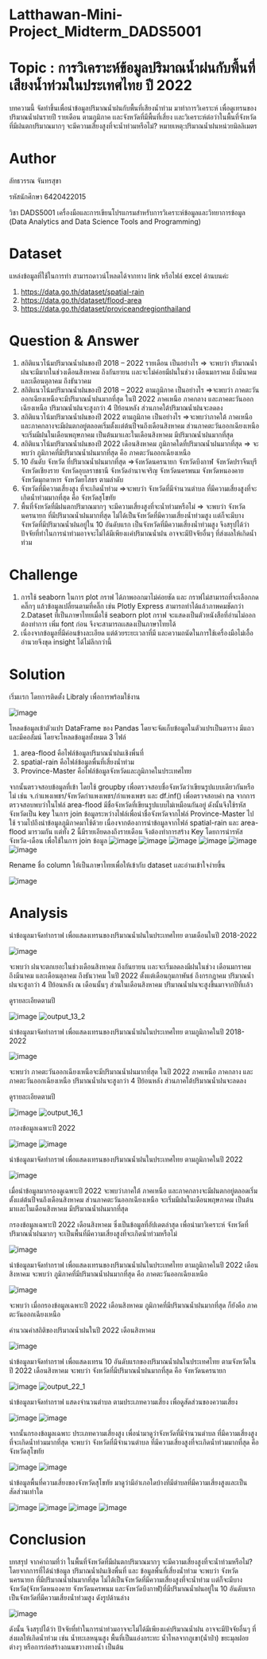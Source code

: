 # Latthawan-Mini-Project_Midterm_DADS5001
# Topic : การวิเคราะห์ข้อมูลปริมาณน้ำฝนกับพื้นที่เสียงน้ำท่วมในประเทศไทย ปี 2022
  บทความนี้ จัดทำขึ้นเพื่อนำข้อมูลปริมาณน้ำฝนกับพื้นที่เสียงน้ำท่วม มาทำการวิเคราะห์ เพื่อดูเทรนของปริมาณน้ำฝนรายปี รายเดือน ตามภูมิภาค เเละจังหวัดที่มีพื้นที่เสี่ยง
เเละวิเคราะห์ต่อว่าในพื้นที่จังหวัดที่มีฝนตกปริมาณมากๆ จะมีความเสี่ยงสูงที่จะน้ำท่วมหรือไม่? 
หมายเหตุ:ปริมาณน้ำฝนหน่วยมิลลิเมตร

# Author
ลัทธวรรณ จันทรสุขา

รหัสนักศึกษา 6420422015

วิชา DADS5001 เครื่องมือและการเขียนโปรแกรมสําหรับการวิเคราะห์ข้อมูลและวิทยาการข้อมูล (Data Analytics and Data Science Tools and Programming)

# Dataset

แหล่งข้อมูลที่ใช้ในการทำ สามารถดาวน์โหลดได้จากทาง link หรือไฟล์ excel ด้านบนค่ะ
  1. https://data.go.th/dataset/spatial-rain 
  2. https://data.go.th/dataset/flood-area 
  3. https://data.go.th/dataset/proviceandregionthailand 

 
# Question & Answer
  1. สถิติแนวโน้มปริมาณน้ำฝนของปี 2018 – 2022 รายเดือน เป็นอย่างไร => จะพบว่า ปริมาณน้ำฝนจะมีมากในช่วงเดือนสิงหาคม ถึงกันยายน เเละจะไม่ค่อยมีฝนในช่วง เดือนมกราคม ถึงมีนาคม และเดือนตุลาคม ถึงธันวาคม
  2. สถิติแนวโน้มปริมาณน้ำฝนของปี 2018 – 2022 ตามภูมิภาค เป็นอย่างไร =>จะพบว่า ภาคตะวันออกเฉียงเหนือจะมีปริมาณน้ำฝนมากที่สุด ในปี 2022 ภาคเหนือ ภาคกลาง และภาคตะวันออกเฉียงเหนือ ปริมาณน้ำฝนจะสูงกว่า 4 ปีย้อนหลัง ส่วนภาคใต้ปริมาณน้ำฝนจะลดลง
  3. สถิติแนวโน้มปริมาณน้ำฝนของปี 2022 ตามภูมิภาค เป็นอย่างไร =>จะพบว่าภาคใต้ ภาคเหนือ และภาคกลางจะมีฝนตกอยู่ตลอดเริ่มตั้งเเต่ต้นปีจนถึงเดือนสิงหาคม ส่วนภาคตะวันออกเฉียงเหนือ จะเริ่มมีฝนในเดือนพฤษภาคม เป็นต้นมาเเละในเดือนสิงหาคม มีปริมาณน้ำฝนมากที่สุด
  3. สถิติแนวโน้มปริมาณน้ำฝนของปี 2022 เดือนสิงหาคม ภูมิภาคใดที่ปริมาณน้ำฝนมากที่สุด  => จะพบว่า ภูมิภาคที่มีปริมาณน้ำฝนมากที่สุด คือ ภาคตะวันออกเฉียงเหนือ
  4. 10 อันดับ จังหวัด ที่ปริมาณน้ำฝนมากที่สุด =>จังหวัดนครนายก จังหวัดบึงกาฬ จังหวัดปราจีนบุรี จังหวัดเชียงราย  จังหวัดอุบลราชธานี จังหวัดอำนาจเจริญ จังหวัดนครพนม จังหวัดหนองคาย จังหวัดมุกดาหาร จังหวัดยโสธร ตามลำดับ
  5. จังหวัดที่มีความเสี่ยงสูง ที่จะเกิดน้ำท่วม =>จะพบว่า จังหวัดที่มีจำนวนตำบล ที่มีความเสี่ยงสูงที่จะเกิดน้ำท่วมมากที่สุด คือ จังหวัดสุโขทัย
  6. พื้นที่จังหวัดที่มีฝนตกปริมาณมากๆ จะมีความเสี่ยงสูงที่จะน้ำท่วมหรือไม่ => จะพบว่า จังหวัดนครนายก ที่มีปริมาณน้ำฝนมากที่สุด ไม่ได้เป็นจังหวัดที่มีความเสี่ยงน้ำท่วมสูง เเต่ก็จะมีบางจังหวัดที่มีปริมาณน้ำฝนอยู่ใน 10 อันดับแรก เป็นจังหวัดที่มีความเสี่ยงน้ำท่วมสูง จึงสรุปได้ว่า ปัจจัยที่ทำในการนำท่วมอาจจะไม่ได้มีเพียงเเค่ปริมาณน้ำฝน อาจจะมีปัจจัยอื่นๆ ที่ส่งผลให้เกิดน้ำท่วม

# Challenge 
  1. การใช้ seaborn ในการ plot กราฟ ได้ภาพออกมาไม่ค่อยชัด และ กราฟไม่สามารถที่จะเลือกกด คลิ๊กๆ แล้วข้อมูลเปลี่ยนตามที่คลิ๊ก เช่น Plotly Express สามารถทำได้แล้วภาพคมชัดกว่า
  2.Dataset ที่เป็นภาษาไทยเมื่อใช้ seaborn plot กราฟ จะแสดงเป็นตัวหนังสือที่อ่านไม่ออก ต้องทำการ เพิ่ม font ก่อน จึงจะสามารถเเสดงเป็นภาษาไทยได้
  3. เนื่องจากข้อมูลที่มีค่อนข้างละเอียด แต่ด้วยระยะเวลาที่มี และความถนัดในการใช้เครื่องมือไม่เอื้ออำนวยจึงขุด insight ได้ไม่ลึกกว่านี้
 

# Solution 
เริ่มเเรก โดยการติดตั้ง Libraly เพื่อการพร้อมใช้งาน

![image](https://user-images.githubusercontent.com/105144684/196046984-71706adb-86aa-49c1-9f00-85d707508ec3.png)

โหลดข้อมูลเข้าตัวแปร DataFrame ของ Pandas โดยจะจัดเก็บข้อมูลในตัวแปรเป็นตาราง มีแถวและมีคอลัมน์ โดยจะโหลดข้อมูลทั้งหมด 3 ไฟล์ 
1. area-flood  คือไฟล์ข้อมูลปริมาณน้ำฝนเชิงพื่นที่
2. spatial-rain คือไฟล์ข้อมูลพื่นที่เสี่ยงน้ำท่วม
3. Province-Master คือไฟล์ข้อมูลจังหวัดและภูมิภาคในประเทศไทย

จากนั้นตรวจสอบข้อมูลที่เข้า โดยใช้ groupby เพื่อตรวจสอบชื่อจังหวัดว่าเขียนรูปแบบเดียวกันหรือไม่ เช่น จ.กำแพงเพชร/จังหวัดกำแพงเพชร/กำแพงเพชร และ df.inf() เพื่อตรวจสอบค่า na
จากการตรวจสอบพบว่าในไฟล์ area-flood มีชื่อจังหวัดที่เขียนรูปแบบไม่เหมือนกันอยู่ ดังนั้นจึงใช้รหัสจังหวัดเป็น key ในการ join ข้อมูลระหว่างไฟล์เพื่อนำชื่อจังหวัดจากไฟล์ Province-Master ไปใช้ รวมไปถึงนำข้อมูลภูมิภาคมาใช้ด้วย  เนื่องจากต้องการนำข้อมูลจากไฟล์ spatial-rain และ area-flood มารวมกัน เเต่ทั้ง 2 นี้มีรายเอียดลงถึงรายเดือน จึงต้องทำการสร้าง Key โดยการนำรหัสจังหวัด-เดือน เพื่อใช้ในการ join ข้อมูล
![image](https://user-images.githubusercontent.com/105144684/196047081-6c06a39b-6486-4986-893a-2c854984829e.png)
![image](https://user-images.githubusercontent.com/105144684/196047095-68ddd296-1e49-438d-96dc-b5ca6bee975f.png)
![image](https://user-images.githubusercontent.com/105144684/196047102-d809706e-6d0d-4dcd-ae3d-c688fb34b040.png)
![image](https://user-images.githubusercontent.com/105144684/196047115-50ed0694-ca62-41ec-96a2-e20ae6089580.png)
![image](https://user-images.githubusercontent.com/105144684/196047129-78250cd5-739c-426d-95fb-182d50aede6f.png)
![image](https://user-images.githubusercontent.com/105144684/196047141-b6eb2a22-9015-43d4-b750-a6594b7da0ea.png)

Rename ชื่อ column ให้เป็นภาษาไทยเพื่อให้เข้ากับ dataset เเละอ่านเข้าใจง่ายขึ้น 

![image](https://user-images.githubusercontent.com/105144684/196047159-7ee6f055-73b9-4c00-8a8e-be8f7e13d56f.png)

# Analysis

นำข้อมูลมาจัดทำกราฟ เพื่อแสดงเทรนของปริมาณน้ำฝนในประเทศไทย ตามเดือนในปี 2018-2022

![image](https://user-images.githubusercontent.com/105144684/196047200-51203873-1dd2-4c6c-a89d-0125f7f7be85.png)

จะพบว่า ฝนจะตกเยอะในช่วงเดือนสิงหาคม ถึงกันยายน เเละจะเริ่มลดลงมีฝนในช่วง เดือนมกราคม ถึงมีนาคม และเดือนตุลาคม ถึงธันวาคม
ในปี 2022 ตั้งแต่เดือนกุมภาพันธ์ ถึงกรกฎาคม ปริมาณน้ำฝนจะสูงกว่า 4 ปีย้อนหลัง ณ เดือนนั้นๆ ส่วนในเดือนสิงหาคม ปริมาณน้ำฝนจะสูงขึ้นมาจากปีที่เเล้ว

ดูรายละเอียดตามปี

![image](https://user-images.githubusercontent.com/105144684/196047288-498b1bca-3430-4831-8066-a21e71ab4174.png)
![output_13_2](https://user-images.githubusercontent.com/105144684/196047307-6e3e0dbb-3bd6-4236-9232-351f4cfc3c74.png)


นำข้อมูลมาจัดทำกราฟ เพื่อแสดงเทรนของปริมาณน้ำฝนในประเทศไทย ตามภูมิภาคในปี 2018-2022

![image](https://user-images.githubusercontent.com/105144684/196047576-47fa9078-1411-40cf-8d89-0bed11f8fd97.png)


จะพบว่า ภาคตะวันออกเฉียงเหนือจะมีปริมาณน้ำฝนมากที่สุด ในปี 2022 ภาคเหนือ ภาคกลาง และภาคตะวันออกเฉียงเหนือ ปริมาณน้ำฝนจะสูงกว่า 4 ปีย้อนหลัง ส่วนภาคใต้ปริมาณน้ำฝนจะลดลง

ดูรายละเอียดตามปี

![image](https://user-images.githubusercontent.com/105144684/196047590-0a56ed49-8f3f-47ea-a93a-9074734908b0.png)
![output_16_1](https://user-images.githubusercontent.com/105144684/196047602-6d94725f-0696-463c-98cc-7e7f9f3c00e9.png)

กรองข้อมูลเฉพาะปี 2022 

![image](https://user-images.githubusercontent.com/105144684/196047720-6a8455df-5189-4e26-932e-6f6f9e32275a.png)
![image](https://user-images.githubusercontent.com/105144684/196047732-8686fcc1-ffb3-4b82-98ac-67d4e9aed4a6.png)


นำข้อมูลมาจัดทำกราฟ เพื่อแสดงเทรนของปริมาณน้ำฝนในประเทศไทย ตามภูมิภาคในปี 2022

![image](https://user-images.githubusercontent.com/105144684/196047785-9531dcd3-5cd1-46e3-8733-5dc25281c09f.png)

เมื่อนำข้อมูลมากรองดูเฉพาะปี 2022 จะพบว่าภาคใต้ ภาคเหนือ และภาคกลางจะมีฝนตกอยู่ตลอดเริ่มตั้งเเต่ต้นปีจนถึงเดือนสิงหาคม ส่วนภาคตะวันออกเฉียงเหนือ จะเริ่มมีฝนในเดือนพฤษภาคม เป็นต้นมาเเละในเดือนสิงหาคม มีปริมาณน้ำฝนมากที่สุด

กรองข้อมูลเฉพาะปี 2022 เดือนสิงหาคม ซึ่งเป็นข้อมูลที่อัปเดตล่าสุด เพื่อนำมาวิเคราะห์ จังหวัดที่ปริมาณน้ำฝนมากๆ จะเป็นพื้นที่มีความเสี่ยงสูงที่จะเกิดน้ำท่วมหรือไม่

![image](https://user-images.githubusercontent.com/105144684/196047802-98e26453-810a-49e9-b507-cef06845fffe.png)


นำข้อมูลมาจัดทำกราฟ เพื่อแสดงเทรนของปริมาณน้ำฝนในประเทศไทย ตามภูมิภาคในปี 2022 เดือนสิงหาคม
จะพบว่า ภูมิภาคที่มีปริมาณน้ำฝนมากที่สุด คือ ภาคตะวันออกเฉียงเหนือ

![image](https://user-images.githubusercontent.com/105144684/196047819-c2160225-9a3b-4b66-9a9b-4b8efa21fe7d.png)


จะพบว่า เมื่อกรองข้อมูลเฉพาะปี 2022 เดือนสิงหาคม ภูมิภาคที่มีปริมาณน้ำฝนมากที่สุด ก็ยังคือ ภาคตะวันออกเฉียงเหนือ

คำนวณค่าสถิติของปริมาณน้ำฝนในปี 2022 เดือนสิงหาคม 

![image](https://user-images.githubusercontent.com/105144684/196047836-930de1f1-46e1-47c4-8381-892eec07107c.png)


นำข้อมูลมาจัดทำกราฟ เพื่อแสดงเทรน 10 อันดับแรกของปริมาณน้ำฝนในประเทศไทย ตามจังหวัดในปี 2022 เดือนสิงหาคม
จะพบว่า จังหวัดที่มีปริมาณน้ำฝนมากที่สุด คือ จังหวัดนครนายก 

![image](https://user-images.githubusercontent.com/105144684/196047845-5ec58652-df81-494d-8eaa-559bd9170bcd.png)
![output_22_1](https://user-images.githubusercontent.com/105144684/196047873-d44e30fb-8022-406e-9192-56da68834c83.png)

นำข้อมูลมาจัดทำกราฟ แสดงจำนวนตำบล ตามประเภทความเสี่ยง เพื่อดูสัดส่วนของความเสี่ยง

![image](https://user-images.githubusercontent.com/105144684/196047918-dc62fc77-8b4d-40be-b30e-daa662834dd0.png)
![image](https://user-images.githubusercontent.com/105144684/196047936-c8e30bf1-fbe8-4f14-a6cf-2a78e377661a.png)

จากนั้นกรองข้อมูลเฉพาะ ประเภทความเสี่ยงสูง  เพื่อนำมาดูว่าจังหวัดที่มีจำนวนตำบล ที่มีความเสี่ยงสูงที่จะเกิดน้ำท่วมมากที่สุด
จะพบว่า จังหวัดที่มีจำนวนตำบล ที่มีความเสี่ยงสูงที่จะเกิดน้ำท่วมมากที่สุด คือ จังหวัดสุโขทัย

![image](https://user-images.githubusercontent.com/105144684/196048026-1a13f7bf-4e2a-434a-8531-a1a071cbf43d.png)
![image](https://user-images.githubusercontent.com/105144684/196048036-4990c094-639f-4977-ac59-43b024b889b6.png)

นำข้อมูลพื้นที่ความเสี่ยงของจังหวัดสุโขทัย มาดูว่ามีอำเภอใดบ้างที่มีตำบลที่มีความเสี่ยงสูงและเป็นสัดส่วนเท่าใด

![image](https://user-images.githubusercontent.com/105144684/196048080-e5cdcfc7-0fae-43bf-8272-e62b0da1dcea.png)
![image](https://user-images.githubusercontent.com/105144684/196048147-20304973-0435-4faa-9f23-9b4aad55b5d6.png)
![image](https://user-images.githubusercontent.com/105144684/196048164-8be18eb5-88fd-4758-bbf7-485cf5aa43eb.png)
![image](https://user-images.githubusercontent.com/105144684/196048175-ffbe7285-6754-4d20-861f-0eac98933584.png)


# Conclusion

บทสรุป จากคำถามที่ว่า ในพื้นที่จังหวัดที่มีฝนตกปริมาณมากๆ จะมีความเสี่ยงสูงที่จะน้ำท่วมหรือไม่?
โดยจากการที่ได้นำข้อมูล ปริมาณน้ำฝนเชิงพื่นที่ และ ข้อมูลพื่นที่เสี่ยงน้ำท่วม จะพบว่า จังหวัดนครนายก ที่มีปริมาณน้ำฝนมากที่สุด ไม่ได้เป็นจังหวัดที่มีความเสี่ยงสูงที่จะน้ำท่วม เเต่ก็จะมีบางจังหวัด(จังหวัดหนองคาย จังหวัดนครพนม และจังหวัดบึงกาฬ)ที่มีปริมาณน้ำฝนอยู่ใน 10 อันดับแรก เป็นจังหวัดที่มีความเสี่ยงน้ำท่วมสูง ดังรูปด้านล่าง

![image](https://user-images.githubusercontent.com/105144684/195792519-12470625-30eb-4e99-a3d9-d80d9ace4e4f.png)

ดังนั้น จึงสรุปได้ว่า ปัจจัยที่ทำในการนำท่วมอาจจะไม่ได้มีเพียงเเค่ปริมาณน้ำฝน อาจจะมีปัจจัยอื่นๆ ที่ส่งผลให้เกิดน้ำท่วม เช่น  น้ำทะเลหนุนสูง พื้นที่เป็นแอ่งกระทะ  น้ำไหลจากภูเขา(น้ำป่า) ขยะมุลฝอยต่างๆ หรือการก่อสร้างถนนขวางทางน้ำ เป็นต้น
